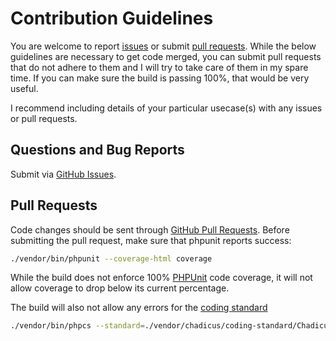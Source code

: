 # Contribution Guidelines
You are welcome to report [issues](https://github.com/chadicus/slim-oauth2-middleware/issues) or submit [pull requests](https://github.com/chadicus/slim-oauth2-middleware/pulls).  While the below guidelines are necessary to get code merged, you can submit pull requests that do not adhere to them and I will try to take care of them in my spare time. If you can make sure the build is passing 100%, that would be very useful.

I recommend including details of your particular usecase(s) with any issues or pull requests.

## Questions and Bug Reports
Submit via [GitHub Issues](https://github.com/chadicus/slim-oauth2-middleware/issues).

## Pull Requests
Code changes should be sent through [GitHub Pull Requests](https://github.com/chadicus/slim-oauth2-middleware/pulls).  Before submitting the pull request, make sure that phpunit reports success:

```sh
./vendor/bin/phpunit --coverage-html coverage
```

While the build does not enforce 100% [PHPUnit](http://www.phpunit.de) code coverage, it will not allow coverage to drop below its current percentage.

The build will also not allow any errors for the [coding standard](http://chadicus.github.io/coding-standard/)

```sh
./vendor/bin/phpcs --standard=./vendor/chadicus/coding-standard/Chadicus src tests
```
